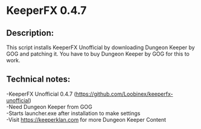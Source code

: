 # KeeperFX 0.4.7

## Description:
This script installs KeeperFX Unofficial by downloading Dungeon Keeper by GOG and patching it. You have to buy Dungeon Keeper by GOG for this to work.

## Technical notes:
-KeeperFX Unofficial 0.4.7 (https://github.com/Loobinex/keeperfx-unofficial)<br>
-Need Dungeon Keeper from GOG<br>
-Starts launcher.exe after installation to make settings<br>
-Visit https://keeperklan.com for more Dungeon Keeper Content
